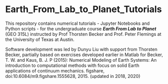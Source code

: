 # Earth_From_Lab_to_Planet_Tutorials
This repository contains numerical tutorials - Jupyter Notebooks and Python scripts - for the undergraduate course ***Earth From Lab to Planet*** (GEO 315L) 
instructed by Prof Thorsten Becker and Prof. Peter Flemings at the University of Texas at Austin.

Software development was led by Dunyu Liu with support from Thorsten Becker, partially based on exercises developed earlier in Matlab for 
Becker, T. W. and Kaus, B. J. P (2015): Numerical Modeling of Earth Systems: An introduction to computational methods with focus on solid Earth applications of continuum mechanics. figshare, doi:10.6084/m9.figshare.1555628, 2015. (updated in 2018, 2020)




